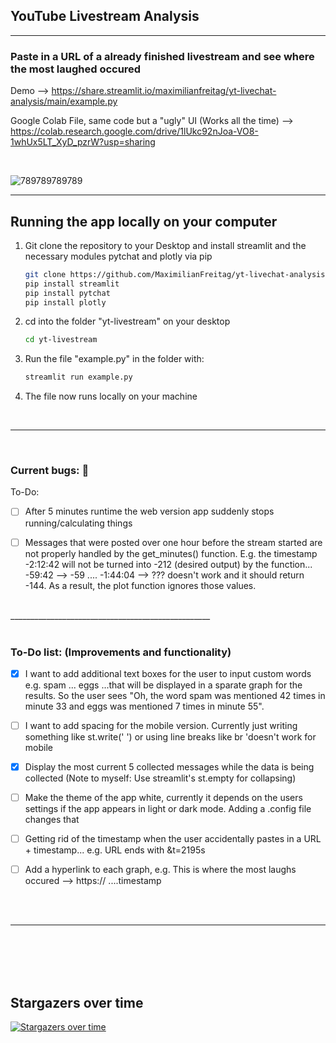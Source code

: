 ## YouTube Livestream Analysis

__________________________________________________

### Paste in a URL of a already finished livestream and see where the most laughed occured

Demo --> https://share.streamlit.io/maximilianfreitag/yt-livechat-analysis/main/example.py

Google Colab File, same code but a "ugly" UI (Works all the time) --> https://colab.research.google.com/drive/1lUkc92nJoa-VO8-1whUx5LT_XyD_pzrW?usp=sharing 

<br>

![789789789789](https://user-images.githubusercontent.com/46624616/153844790-f9c62c62-760e-4321-826f-2f1747debe03.jpg)

__________________________________________________


<!-- GETTING STARTED -->
## Running the app locally on your computer


1. Git clone the repository to your Desktop and install streamlit and the necessary modules pytchat and plotly via pip
   ```sh
   git clone https://github.com/MaximilianFreitag/yt-livechat-analysis.git
   pip install streamlit
   pip install pytchat
   pip install plotly
   ```

2. cd into the folder "yt-livestream" on your desktop
   ```sh
   cd yt-livestream
   ```
   
3. Run the file "example.py" in the folder with:
   ```sh
   streamlit run example.py
   ```

4. The file now runs locally on your machine

<br>

__________________________________________________

<br>

### Current bugs: 🐞

To-Do:

- [ ] After 5 minutes runtime the web version app suddenly stops running/calculating things
- [ ] Messages that were posted over one hour before the stream started are not properly handled by the get_minutes() function. E.g. the timestamp -2:12:42 will not be turned into -212 (desired output) by the function... -59:42 --> -59 .... -1:44:04 --> ??? doesn't work and it should return -144. As a result, the plot function ignores those values.




<br>
__________________________________________________

<br>
<br>

### To-Do list: (Improvements and functionality)

- [x] I want to add additional text boxes for the user to input custom words e.g. spam ... eggs ...that will be displayed in a sparate graph for the results. So the user sees "Oh, the word spam was mentioned 42 times in minute 33 and eggs was mentioned 7 times in minute 55".
- [ ] I want to add spacing for the mobile version. Currently just writing something like st.write('  ') or using line breaks like br 'doesn't work for mobile
- [x] Display the most current 5 collected messages while the data is being collected (Note to myself: Use streamlit's st.empty for collapsing)
- [ ] Make the theme of the app white, currently it depends on the users settings if the app appears in light or dark mode. Adding a .config file changes that
- [ ] Getting rid of the timestamp when the user accidentally pastes in a URL + timestamp... e.g. URL ends with &t=2195s
- [ ] Add a hyperlink to each graph, e.g. This is where the most laughs occured --> https:// ....timestamp


<br>
<br>

__________________________________________________

<br>
<br>
<br>
<br>


## Stargazers over time

[![Stargazers over time](https://starchart.cc/MaximilianFreitag/yt-livechat-analysis.svg)](https://starchart.cc/MaximilianFreitag/yt-livechat-analysis)
